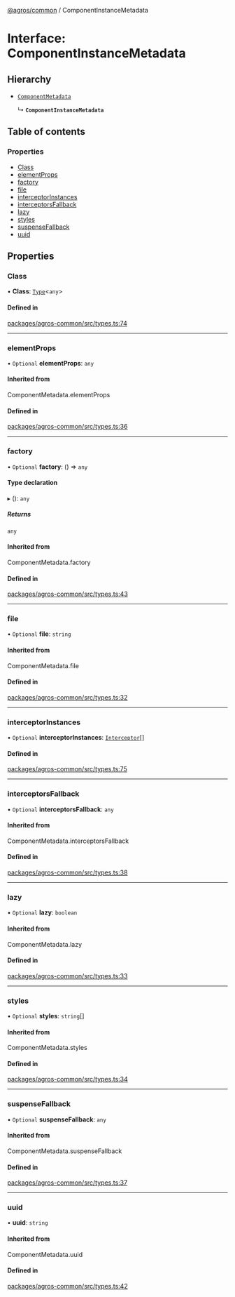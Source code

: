 [@agros/common](../index.md) / ComponentInstanceMetadata

# Interface: ComponentInstanceMetadata

## Hierarchy

- [`ComponentMetadata`](../index.md#componentmetadata)

  ↳ **`ComponentInstanceMetadata`**

## Table of contents

### Properties

- [Class](ComponentInstanceMetadata.md#class)
- [elementProps](ComponentInstanceMetadata.md#elementprops)
- [factory](ComponentInstanceMetadata.md#factory)
- [file](ComponentInstanceMetadata.md#file)
- [interceptorInstances](ComponentInstanceMetadata.md#interceptorinstances)
- [interceptorsFallback](ComponentInstanceMetadata.md#interceptorsfallback)
- [lazy](ComponentInstanceMetadata.md#lazy)
- [styles](ComponentInstanceMetadata.md#styles)
- [suspenseFallback](ComponentInstanceMetadata.md#suspensefallback)
- [uuid](ComponentInstanceMetadata.md#uuid)

## Properties

### <a id="class" name="class"></a> Class

• **Class**: [`Type`](../index.md#type)<`any`\>

#### Defined in

[packages/agros-common/src/types.ts:74](https://github.com/agrosjs/agros/blob/462a64e/packages/agros-common/src/types.ts#L74)

___

### <a id="elementprops" name="elementprops"></a> elementProps

• `Optional` **elementProps**: `any`

#### Inherited from

ComponentMetadata.elementProps

#### Defined in

[packages/agros-common/src/types.ts:36](https://github.com/agrosjs/agros/blob/462a64e/packages/agros-common/src/types.ts#L36)

___

### <a id="factory" name="factory"></a> factory

• `Optional` **factory**: () => `any`

#### Type declaration

▸ (): `any`

##### Returns

`any`

#### Inherited from

ComponentMetadata.factory

#### Defined in

[packages/agros-common/src/types.ts:43](https://github.com/agrosjs/agros/blob/462a64e/packages/agros-common/src/types.ts#L43)

___

### <a id="file" name="file"></a> file

• `Optional` **file**: `string`

#### Inherited from

ComponentMetadata.file

#### Defined in

[packages/agros-common/src/types.ts:32](https://github.com/agrosjs/agros/blob/462a64e/packages/agros-common/src/types.ts#L32)

___

### <a id="interceptorinstances" name="interceptorinstances"></a> interceptorInstances

• `Optional` **interceptorInstances**: [`Interceptor`](Interceptor.md)[]

#### Defined in

[packages/agros-common/src/types.ts:75](https://github.com/agrosjs/agros/blob/462a64e/packages/agros-common/src/types.ts#L75)

___

### <a id="interceptorsfallback" name="interceptorsfallback"></a> interceptorsFallback

• `Optional` **interceptorsFallback**: `any`

#### Inherited from

ComponentMetadata.interceptorsFallback

#### Defined in

[packages/agros-common/src/types.ts:38](https://github.com/agrosjs/agros/blob/462a64e/packages/agros-common/src/types.ts#L38)

___

### <a id="lazy" name="lazy"></a> lazy

• `Optional` **lazy**: `boolean`

#### Inherited from

ComponentMetadata.lazy

#### Defined in

[packages/agros-common/src/types.ts:33](https://github.com/agrosjs/agros/blob/462a64e/packages/agros-common/src/types.ts#L33)

___

### <a id="styles" name="styles"></a> styles

• `Optional` **styles**: `string`[]

#### Inherited from

ComponentMetadata.styles

#### Defined in

[packages/agros-common/src/types.ts:34](https://github.com/agrosjs/agros/blob/462a64e/packages/agros-common/src/types.ts#L34)

___

### <a id="suspensefallback" name="suspensefallback"></a> suspenseFallback

• `Optional` **suspenseFallback**: `any`

#### Inherited from

ComponentMetadata.suspenseFallback

#### Defined in

[packages/agros-common/src/types.ts:37](https://github.com/agrosjs/agros/blob/462a64e/packages/agros-common/src/types.ts#L37)

___

### <a id="uuid" name="uuid"></a> uuid

• **uuid**: `string`

#### Inherited from

ComponentMetadata.uuid

#### Defined in

[packages/agros-common/src/types.ts:42](https://github.com/agrosjs/agros/blob/462a64e/packages/agros-common/src/types.ts#L42)
